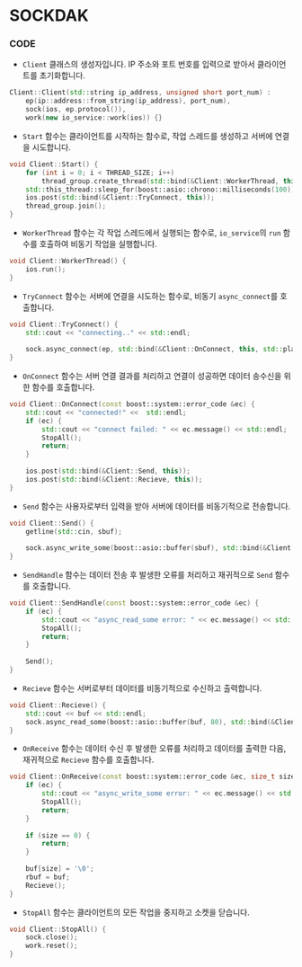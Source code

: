 # SOCKDAK

### CODE
-   `Client` 클래스의 생성자입니다. IP 주소와 포트 번호를 입력으로 받아서 클라이언트를 초기화합니다.
```cpp
Client::Client(std::string ip_address, unsigned short port_num) :
    ep(ip::address::from_string(ip_address), port_num),
    sock(ios, ep.protocol()),
    work(new io_service::work(ios)) {}
```
-   `Start` 함수는 클라이언트를 시작하는 함수로, 작업 스레드를 생성하고 서버에 연결을 시도합니다.
```cpp
void Client::Start() {
    for (int i = 0; i < THREAD_SIZE; i++)
        thread_group.create_thread(std::bind(&Client::WorkerThread, this));
    std::this_thread::sleep_for(boost::asio::chrono::milliseconds(100));
    ios.post(std::bind(&Client::TryConnect, this));
    thread_group.join();
}
```
-   `WorkerThread` 함수는 각 작업 스레드에서 실행되는 함수로, `io_service`의 `run` 함수를 호출하여 비동기 작업을 실행합니다.
```cpp
void Client::WorkerThread() {
    ios.run();
}
```
-   `TryConnect` 함수는 서버에 연결을 시도하는 함수로, 비동기 `async_connect`를 호출합니다.
```cpp
void Client::TryConnect() {
    std::cout << "connecting.." << std::endl;
    
    sock.async_connect(ep, std::bind(&Client::OnConnect, this, std::placeholders::_1));
}
```
-   `OnConnect` 함수는 서버 연결 결과를 처리하고 연결이 성공하면 데이터 송수신을 위한 함수를 호출합니다.
```cpp
void Client::OnConnect(const boost::system::error_code &ec) {
    std::cout << "connected!" <<  std::endl;
    if (ec) {
        std::cout << "connect failed: " << ec.message() << std::endl;
        StopAll();
        return;
    }
    
    ios.post(std::bind(&Client::Send, this));
    ios.post(std::bind(&Client::Recieve, this));
}
```
-   `Send` 함수는 사용자로부터 입력을 받아 서버에 데이터를 비동기적으로 전송합니다.
```cpp
void Client::Send() {
    getline(std::cin, sbuf);
    
    sock.async_write_some(boost::asio::buffer(sbuf), std::bind(&Client::SendHandle, this, std::placeholders::_1));
}
```
-   `SendHandle` 함수는 데이터 전송 후 발생한 오류를 처리하고 재귀적으로 `Send` 함수를 호출합니다.
```cpp
void Client::SendHandle(const boost::system::error_code &ec) {
    if (ec) {
        std::cout << "async_read_some error: " << ec.message() << std::endl;
        StopAll();
        return;
    }
    
    Send();
}
```
-   `Recieve` 함수는 서버로부터 데이터를 비동기적으로 수신하고 출력합니다.
```cpp
void Client::Recieve() {
    std::cout << buf << std::endl;
    sock.async_read_some(boost::asio::buffer(buf, 80), std::bind(&Client::OnReceive, this, std::placeholders::_1, std::placeholders::_2));
}
```
-   `OnReceive` 함수는 데이터 수신 후 발생한 오류를 처리하고 데이터를 출력한 다음, 재귀적으로 `Recieve` 함수를 호출합니다.
```cpp
void Client::OnReceive(const boost::system::error_code &ec, size_t size) {
    if (ec) {
        std::cout << "async_write_some error: " << ec.message() << std::endl;
        StopAll();
        return;
    }
    
    if (size == 0) {
        return;
    }
    
    buf[size] = '\0';
    rbuf = buf;
    Recieve();
}
```
-   `StopAll` 함수는 클라이언트의 모든 작업을 중지하고 소켓을 닫습니다.
```cpp
void Client::StopAll() {
    sock.close();
    work.reset();
}
```
